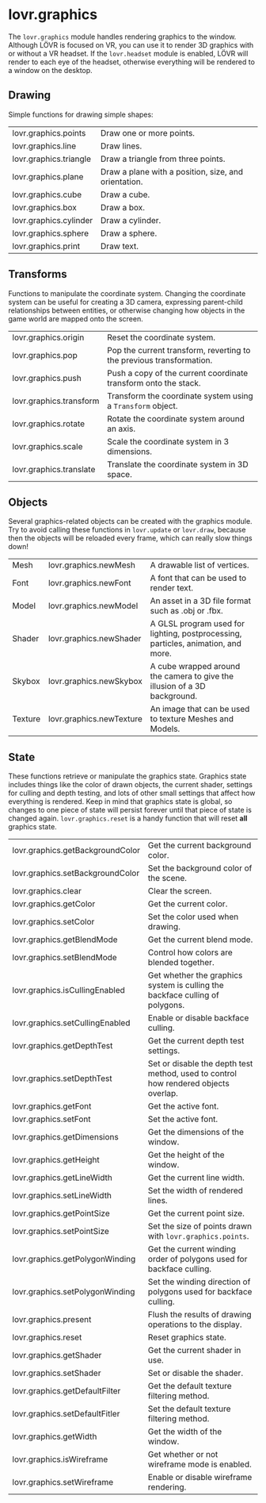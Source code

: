<!--
category: module
-->

lovr.graphics
===

The `lovr.graphics` module handles rendering graphics to the window.  Although LÖVR is focused on
VR, you can use it to render 3D graphics with or without a VR headset.  If the `lovr.headset` module
is enabled, LÖVR will render to each eye of the headset, otherwise everything will be rendered to a
window on the desktop.

Drawing
---

Simple functions for drawing simple shapes:

<table>
<tr>
  <td class="pre">lovr.graphics.points</td>
  <td>Draw one or more points.</td>
</tr>

<tr>
  <td class="pre">lovr.graphics.line</td>
  <td>Draw lines.</td>
</tr>

<tr>
  <td class="pre">lovr.graphics.triangle</td>
  <td>Draw a triangle from three points.</td>
</tr>

<tr>
  <td class="pre">lovr.graphics.plane</td>
  <td>Draw a plane with a position, size, and orientation.</td>
</tr>

<tr>
  <td class="pre">lovr.graphics.cube</td>
  <td>Draw a cube.</td>
</tr>

<tr>
  <td class="pre">lovr.graphics.box</td>
  <td>Draw a box.</td>
</tr>

<tr>
  <td class="pre">lovr.graphics.cylinder</td>
  <td>Draw a cylinder.</td>
</tr>

<tr>
  <td class="pre">lovr.graphics.sphere</td>
  <td>Draw a sphere.</td>
</tr>

<tr>
  <td class="pre">lovr.graphics.print</td>
  <td>Draw text.</td>
</tr>
</table>

Transforms
---

Functions to manipulate the coordinate system.  Changing the coordinate system can be useful for
creating a 3D camera, expressing parent-child relationships between entities, or otherwise changing
how objects in the game world are mapped onto the screen.

<table>
<tr>
  <td class="pre">lovr.graphics.origin</td>
  <td>Reset the coordinate system.</td>
</tr>

<tr>
  <td class="pre">lovr.graphics.pop</td>
  <td>Pop the current transform, reverting to the previous transformation.</td>
</tr>

<tr>
  <td class="pre">lovr.graphics.push</td>
  <td>Push a copy of the current coordinate transform onto the stack.</td>
</tr>

<tr>
  <td class="pre">lovr.graphics.transform</td>
  <td>Transform the coordinate system using a <code>Transform</code> object.</td>
</tr>

<tr>
  <td class="pre">lovr.graphics.rotate</td>
  <td>Rotate the coordinate system around an axis.</td>
</tr>

<tr>
  <td class="pre">lovr.graphics.scale</td>
  <td>Scale the coordinate system in 3 dimensions.</td>
</tr>

<tr>
  <td class="pre">lovr.graphics.translate</td>
  <td>Translate the coordinate system in 3D space.</td>
</tr>
</table>

Objects
---

Several graphics-related objects can be created with the graphics module.  Try to avoid calling
these functions in `lovr.update` or `lovr.draw`, because then the objects will be reloaded every
frame, which can really slow things down!

<table>
<tr>
  <td class="pre">Mesh</td>
  <td class="pre">lovr.graphics.newMesh</td>
  <td>A drawable list of vertices.</td>
</tr>

<tr>
  <td class="pre">Font</td>
  <td class="pre">lovr.graphics.newFont</td>
  <td>A font that can be used to render text.</td>
</tr>

<tr>
  <td class="pre">Model</td>
  <td class="pre">lovr.graphics.newModel</td>
  <td>An asset in a 3D file format such as .obj or .fbx.</td>
</tr>

<tr>
  <td class="pre">Shader</td>
  <td class="pre">lovr.graphics.newShader</td>
  <td>A GLSL program used for lighting, postprocessing, particles, animation, and more.</td>
</tr>

<tr>
  <td class="pre">Skybox</td>
  <td class="pre">lovr.graphics.newSkybox</td>
  <td>A cube wrapped around the camera to give the illusion of a 3D background.</td>
</tr>

<tr>
  <td class="pre">Texture</td>
  <td class="pre">lovr.graphics.newTexture</td>
  <td>An image that can be used to texture Meshes and Models.</td>
</tr>
</table>

State
---

These functions retrieve or manipulate the graphics state.  Graphics state includes things like the
color of drawn objects, the current shader, settings for culling and depth testing, and lots of
other small settings that affect how everything is rendered.  Keep in mind that graphics state is
global, so changes to one piece of state will persist forever until that piece of state is changed
again.  `lovr.graphics.reset` is a handy function that will reset **all** graphics state.

<table>
<tr>
  <td class="pre">lovr.graphics.getBackgroundColor</td>
  <td>Get the current background color.</td>
</tr>

<tr>
  <td class="pre">lovr.graphics.setBackgroundColor</td>
  <td>Set the background color of the scene.</td>
</tr>

<tr>
  <td class="pre">lovr.graphics.clear</td>
  <td>Clear the screen.</td>
</tr>

<tr>
  <td class="pre">lovr.graphics.getColor</td>
  <td>Get the current color.</td>
</tr>

<tr>
  <td class="pre">lovr.graphics.setColor</td>
  <td>Set the color used when drawing.</td>
</tr>

<tr>
  <td class="pre">lovr.graphics.getBlendMode</td>
  <td>Get the current blend mode.</td>
</tr>

<tr>
  <td class="pre">lovr.graphics.setBlendMode</td>
  <td>Control how colors are blended together.</td>
</tr>

<tr>
  <td class="pre">lovr.graphics.isCullingEnabled</td>
  <td>Get whether the graphics system is culling the backface culling of polygons.</td>
</tr>

<tr>
  <td class="pre">lovr.graphics.setCullingEnabled</td>
  <td>Enable or disable backface culling.</td>
</tr>

<tr>
  <td class="pre">lovr.graphics.getDepthTest</td>
  <td>Get the current depth test settings.</td>
</tr>

<tr>
  <td class="pre">lovr.graphics.setDepthTest</td>
  <td>Set or disable the depth test method, used to control how rendered objects overlap.</td>
</tr>

<tr>
  <td class="pre">lovr.graphics.getFont</td>
  <td>Get the active font.</td>
</tr>

<tr>
  <td class="pre">lovr.graphics.setFont</td>
  <td>Set the active font.</td>
</tr>

<tr>
  <td class="pre">lovr.graphics.getDimensions</td>
  <td>Get the dimensions of the window.</td>
</tr>

<tr>
  <td class="pre">lovr.graphics.getHeight</td>
  <td>Get the height of the window.</td>
</tr>

<tr>
  <td class="pre">lovr.graphics.getLineWidth</td>
  <td>Get the current line width.</td>
</tr>

<tr>
  <td class="pre">lovr.graphics.setLineWidth</td>
  <td>Set the width of rendered lines.</td>
</tr>

<tr>
  <td class="pre">lovr.graphics.getPointSize</td>
  <td>Get the current point size.</td>
</tr>

<tr>
  <td class="pre">lovr.graphics.setPointSize</td>
  <td>Set the size of points drawn with <code>lovr.graphics.points</code>.</td>
</tr>

<tr>
  <td class="pre">lovr.graphics.getPolygonWinding</td>
  <td>Get the current winding order of polygons used for backface culling.</td>
</tr>

<tr>
  <td class="pre">lovr.graphics.setPolygonWinding</td>
  <td>Set the winding direction of polygons used for backface culling.</td>
</tr>

<tr>
  <td class="pre">lovr.graphics.present</td>
  <td>Flush the results of drawing operations to the display.</td>
</tr>

<tr>
  <td class="pre">lovr.graphics.reset</td>
  <td>Reset graphics state.</td>
</tr>

<tr>
  <td class="pre">lovr.graphics.getShader</td>
  <td>Get the current shader in use.</td>
</tr>

<tr>
  <td class="pre">lovr.graphics.setShader</td>
  <td>Set or disable the shader.</td>
</tr>

<tr>
  <td class="pre">lovr.graphics.getDefaultFilter</td>
  <td>Get the default texture filtering method.</td>
</tr>

<tr>
  <td class="pre">lovr.graphics.setDefaultFitler</td>
  <td>Set the default texture filtering method.</td>
</tr>

<tr>
  <td class="pre">lovr.graphics.getWidth</td>
  <td>Get the width of the window.</td>
</tr>

<tr>
  <td class="pre">lovr.graphics.isWireframe</td>
  <td>Get whether or not wireframe mode is enabled.</td>
</tr>

<tr>
  <td class="pre">lovr.graphics.setWireframe</td>
  <td>Enable or disable wireframe rendering.</td>
</tr>
</table>
